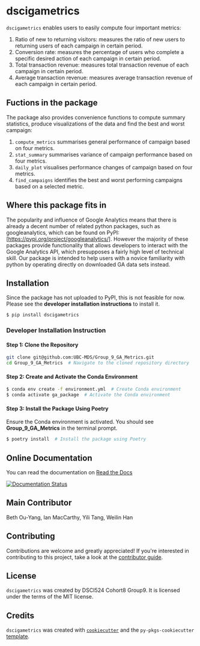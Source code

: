 # dscigametrics

`dscigametrics` enables users to easily compute four important metrics:

1. Ratio of new to returning visitors: measures the ratio of new users to returning users of each campaign in certain period.
2. Conversion rate: measures the percentage of users who complete a specific desired action of each campaign in certain period.
3. Total transaction revenue: measures total transaction revenue of each campaign in certain period.
4. Average transaction revenue: measures average transaction revenue of each campaign in certain period.

## Fuctions in the package

The package also provides convenience functions to compute summary statistics, produce visualizations of the data and find the best and worst campaign:

1. `compute_metrics` summarises general performance of campaign based on four metrics.
2. `stat_summary` summarises variance of campaign performance based on four metrics.
3. `daily_plot` visualises performance changes of campaign based on four metrics.
4. `find_campaigns` identifies the best and worst performing campaigns based on a selected metric.

## Where this package fits in

The popularity and influence of Google Analytics means that there is already a decent number of related python packages, such as googleanalytics, which can be found on PyPI: [https://pypi.org/project/googleanalytics/]. However the majority of these packages provide functionality that allows developers to interact with the Google Analytics API, which presupposes a fairly high level of technical skill. Our package is intended to help users with a novice familiarity with python by operating directly on downloaded GA data sets instead.

## Installation
Since the package has not uploaded to PyPI, this is not feasible for now. Please see the **developer installation instructions** to install it.
```bash
$ pip install dscigametrics
```

### Developer Installation Instruction
#### Step 1: Clone the Repository
```bash
git clone git@github.com:UBC-MDS/Group_9_GA_Metrics.git
cd Group_9_GA_Metrics  # Navigate to the cloned repository directory
```

#### Step 2: Create and Activate the Conda Environment
```bash
$ conda env create -f environment.yml  # Create Conda environment
$ conda activate ga_package  # Activate the Conda environment
```

#### Step 3: Install the Package Using Poetry
Ensure the Conda environment is activated. You should see **Group_9_GA_Metrics** in the terminal prompt.
```bash
$ poetry install  # Install the package using Poetry
```
## Online Documentation

You can read the documentation on [Read the Docs](https://group-9-ga-metrics.readthedocs.io/en/latest/)

[![Documentation Status](https://readthedocs.org/projects/group-9-ga-metrics/badge/?version=latest)](https://group-9-ga-metrics.readthedocs.io/en/latest/?badge=latest)

## Main Contributor

Beth Ou-Yang, Ian MacCarthy, Yili Tang, Weilin Han

## Contributing

Contributions are welcome and greatly appreciated! If you're interested in contributing to this project, take a look at the [contributor guide](contributing.md).

## License

`dscigametrics` was created by DSCI524 Cohort8 Group9. It is licensed under the terms of the MIT license.

## Credits

`dscigametrics` was created with [`cookiecutter`](https://cookiecutter.readthedocs.io/en/latest/) and the `py-pkgs-cookiecutter` [template](https://github.com/py-pkgs/py-pkgs-cookiecutter).
